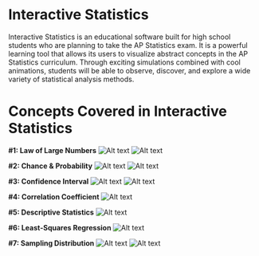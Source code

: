 # Interactive Statistics
Interactive Statistics is an educational software built for high school students who are planning to take the AP Statistics exam. It is a powerful learning tool that allows its users to visualize abstract concepts in the AP Statistics curriculum. Through exciting simulations combined with cool animations, students will be able to observe, discover, and explore a wide variety of statistical analysis methods.

# Concepts Covered in Interactive Statistics
**#1: Law of Large Numbers**
![Alt text](/../master/InteractiveStatistics/screenshots/1.JPG)
![Alt text](/../master/InteractiveStatistics/screenshots/2.JPG)

**#2: Chance & Probability**
![Alt text](/../master/InteractiveStatistics/screenshots/3.JPG)
![Alt text](/../master/InteractiveStatistics/screenshots/4.JPG)

**#3: Confidence Interval**
![Alt text](/../master/InteractiveStatistics/screenshots/5.JPG)
![Alt text](/../master/InteractiveStatistics/screenshots/6.JPG)

**#4: Correlation Coefficient**
![Alt text](/../master/InteractiveStatistics/screenshots/7.JPG)

**#5: Descriptive Statistics**
![Alt text](/../master/InteractiveStatistics/screenshots/8.JPG)

**#6: Least-Squares Regression**
![Alt text](/../master/InteractiveStatistics/screenshots/9.JPG)

**#7: Sampling Distribution**
![Alt text](/../master/InteractiveStatistics/screenshots/10.JPG)
![Alt text](/../master/InteractiveStatistics/screenshots/11.JPG)

